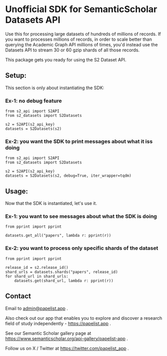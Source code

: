 # Unofficial SDK for SemanticScholar Datasets API

Use this for processing large datasets of hundreds of millions of records.
If you want to processes millions of records, in order to scale better than querying the Academic Graph API millions of times, you'd instead use the Datasets API to stream 30 or 60 gzip shards of all those records.

This package gets you ready for using the S2 Dataset API.


## Setup:
This section is only about instantiating the SDK:

### Ex-1: no debug feature
```
from s2_api import S2API
from s2_datasets import S2Datasets

s2 = S2API(s2_api_key)
datasets = S2Datasets(s2)
```

### Ex-2: you want the SDK to print messages about what it iss doing
```
from s2_api import S2API
from s2_datasets import S2Datasets

s2 = S2API(s2_api_key)
datasets = S2Datasets(s2, debug=True, iter_wrapper=tqdm)
```

## Usage:
Now that the SDK is instantiated, let's use it.

### Ex-1: you want to see messages about what the SDK is doing
```
from pprint import pprint

datasets.get_all("papers", lambda r: pprint(r))
```

### Ex-2: you want to process only specific shards of the dataset

```
from pprint import pprint

release_id = s2.release_id()
shard_urls = datasets.shards("papers", release_id)
for shard_url in shard_urls:
    datasets.get(shard_url, lambda r: pprint(r))
```


## Contact

Email to admin@papelist.app .

Also check out our app that enables you to explore and discover a research field of study independently - https://papelist.app .

See our Semantic Scholar gallery page at https://www.semanticscholar.org/api-gallery/papelist-app .

Follow us on X / Twitter at https://twitter.com/papelist_app .

